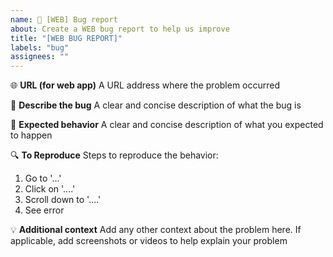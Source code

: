 ```yaml
---
name: 🐛 [WEB] Bug report
about: Create a WEB bug report to help us improve
title: "[WEB BUG REPORT]"
labels: "bug"
assignees: ""
---
```


🌐 **URL (for web app)**
A URL address where the problem occurred

🐛 **Describe the bug**
A clear and concise description of what the bug is

👀 **Expected behavior**
A clear and concise description of what you expected to happen

🔍 **To Reproduce**
Steps to reproduce the behavior:

1. Go to '...'
2. Click on '....'
3. Scroll down to '....'
4. See error

💡 **Additional context**
Add any other context about the problem here. If applicable, add screenshots or videos to help explain your problem
